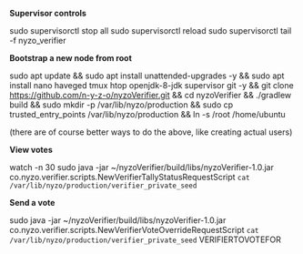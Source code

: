 **Supervisor controls**

sudo supervisorctl stop all
sudo supervisorctl reload
sudo supervisorctl tail -f nyzo_verifier

**Bootstrap a new node from root**

sudo apt update && sudo apt install unattended-upgrades -y && sudo apt install nano haveged tmux htop openjdk-8-jdk supervisor git -y && git clone https://github.com/n-y-z-o/nyzoVerifier.git && cd nyzoVerifier && ./gradlew build && sudo mkdir -p /var/lib/nyzo/production && sudo cp trusted_entry_points /var/lib/nyzo/production && ln -s /root /home/ubuntu

(there are of course better ways to do the above, like creating actual users)

**View votes**

watch -n 30 sudo java -jar ~/nyzoVerifier/build/libs/nyzoVerifier-1.0.jar co.nyzo.verifier.scripts.NewVerifierTallyStatusRequestScript `cat /var/lib/nyzo/production/verifier_private_seed`

**Send a vote**

sudo java -jar ~/nyzoVerifier/build/libs/nyzoVerifier-1.0.jar co.nyzo.verifier.scripts.NewVerifierVoteOverrideRequestScript `cat /var/lib/nyzo/production/verifier_private_seed` VERIFIERTOVOTEFOR
